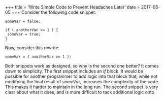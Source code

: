 +++
title = 'Write Simple Code to Prevent Headaches Later'
date = 2017-06-05
+++
Consider the following code snippet:

    someVar = false;

    if ( anotherVar >= 1 ) {
     someVar = true;
    }

Now, consider this rewrite:

    someVar = ( anotherVar >= 1 );

Both snippets work as designed, so why is the second one better? It comes down to simplicity. The first snippet includes an _if_ block. It would be possible for another programmer to add logic into that block that, while not modifying the final result of _someVar_, increases the complexity of the code. This makes it harder to maintain in the long run. The second snippet is very clear about what it does, and is more difficult to tack additional logic onto.
